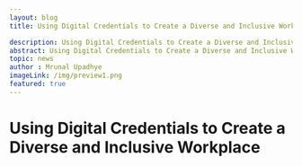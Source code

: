```yaml
---
layout: blog
title: Using Digital Credentials to Create a Diverse and Inclusive Workplace 

description: Using Digital Credentials to Create a Diverse and Inclusive Workplace
abstract: Using Digital Credentials to Create a Diverse and Inclusive Workplace 
topic: news
author : Mrunal Upadhye
imageLink: /img/preview1.png
featured: true
---
```


# Using Digital Credentials to Create a Diverse and Inclusive Workplace


